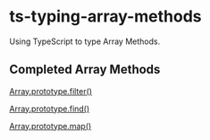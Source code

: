 # ts-typing-array-methods

Using TypeScript to type Array Methods.

## Completed Array Methods

[Array.prototype.filter()](./src/filter.ts)

[Array.prototype.find()](./src/find.ts)

[Array.prototype.map()](./src/map.ts)